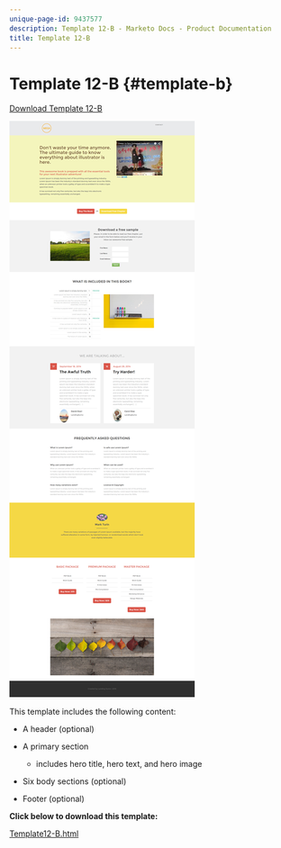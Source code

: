 ```yaml
---
unique-page-id: 9437577
description: Template 12-B - Marketo Docs - Product Documentation
title: Template 12-B
---
```


# Template 12-B {#template-b}

[Download Template 12-B](https://docs.marketo.com/download/attachments/9437577/template-12b.html?version=1&modificationdate=1438211540000&api=v2)

![](assets/image2015-8-4-14-3a32-3a21.png)

This template includes the following content:

* A header (optional)
* A primary section

    * includes hero title, hero text, and hero image

* Six body sections (optional)
* Footer (optional)

**Click below to download this template:**

[Template12-B.html](https://docs.marketo.com/download/attachments/9437577/template-12b.html?version=1&modificationdate=1438211540000&api=v2)
